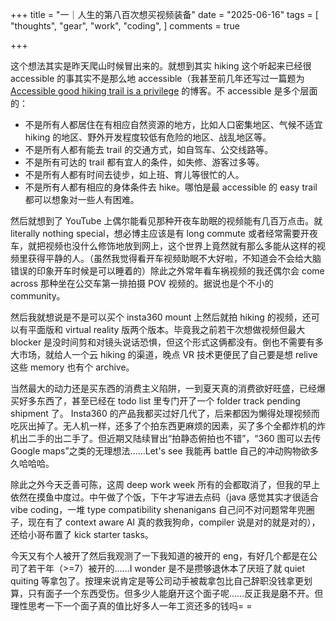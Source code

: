 +++
title = "一｜人生的第八百次想买视频装备"
date = "2025-06-16"
tags = [
    "thoughts",
    "gear",
    "work",
    "coding",
]
comments = true

+++

这个想法其实是昨天爬山时候冒出来的。就想到其实 hiking 这个听起来已经很 accessible 的事其实不是那么地 accessible（我甚至前几年还写过一篇题为 [Accessible good hiking trail is a privilege](https://blog.douchi.space/accessible-good-hiking-trail-is-a-privilege/?utm_source=daily) 的博客。不 accessible 是多个层面的：
- 不是所有人都居住在有相应自然资源的地方，比如人口密集地区、气候不适宜 hiking 的地区、野外开发程度较低有危险的地区、战乱地区等。
- 不是所有人都有能去 trail 的交通方式，如自驾车、公交线路等。
- 不是所有可达的 trail 都有宜人的条件，如失修、游客过多等。
- 不是所有人都有时间去徒步，如上班、育儿等很忙的人。
- 不是所有人都有相应的身体条件去 hike。哪怕是最 accessible 的 easy trail 都可以想象对一些人有困难。

然后就想到了 YouTube 上偶尔能看见那种开夜车助眠的视频能有几百万点击。就 literally nothing special，想必博主应该是有 long commute 或者经常需要开夜车，就把视频也没什么修饰地放到网上，这个世界上竟然就有那么多能从这样的视频里获得平静的人。（虽然我觉得看开车视频助眠不大好啦，不知道会不会给大脑错误的印象开车时候是可以睡着的）除此之外常年看车祸视频的我还偶尔会 come across 那种坐在公交车第一排拍摄 POV 视频的。据说也是个不小的 community。

然后我就想说是不是可以买个 insta360 mount 上然后就拍 hiking 的视频，还可以有平面版和 virtual reality 版两个版本。毕竟我之前若干次想做视频但最大 blocker 是没时间剪和对镜头说话恐惧，但这个形式这俩都没有。倒也不需要有多大市场，就给人一个云 hiking 的渠道，晚点 VR 技术更便民了自己要是想 relive 这些 memory 也有个 archive。

当然最大的动力还是买东西的消费主义陷阱，一到夏天真的消费欲好旺盛，已经爆买好多东西了，甚至已经在 todo list 里专门开了一个 folder track pending shipment 了。 Insta360 的产品我都买过好几代了，后来都因为懒得处理视频而吃灰出掉了。无人机一样，还多了个拍东西更麻烦的因素，买了多个全都炸机的炸机出二手的出二手了。但近期又陆续冒出“拍静态俯拍也不错”，“360 图可以去传 Google maps”之类的无理想法……Let's see 我能再 battle 自己的冲动购物欲多久哈哈哈。

除此之外今天乏善可陈，这周 deep work week 所有的会都取消了，但我的早上依然在摸鱼中度过。中午做了个饭，下午才写进去点码（java 感觉其实才很适合 vibe coding，一堆 type compatibility shenanigans 自己问不对问题常年兜圈子，现在有了 context aware AI 真的救我狗命，compiler 说是对的就是对的），还给小哥布置了 kick starter tasks。

今天又有个人被开了然后我观测了一下我知道的被开的 eng，有好几个都是在公司了若干年（>=7）被开的……I wonder 是不是攒够退休本了厌班了就 quiet quiting 等拿包了。按理来说肯定是等公司动手被裁拿包比自己辞职没钱拿更划算，只有面子一个东西受伤。但多少人能磨开这个面子呢……反正我是磨不开。但理性思考一下一个面子真的值比好多人一年工资还多的钱吗= =